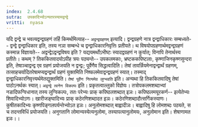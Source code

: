 ```yaml
---
index:  2.4.68
sutra:  उपकादिभ्योऽन्यतरस्यामद्वन्द्वे
vritti:  nyasa
---
```


यदि द्वन्द्वे च भवत्यद्वन्द्वग्रहणं तर्हि किमर्थमित्याह-- `अद्वन्द्वग्रहणम्` इत्यादि। द्वन्द्वग्रहणे नात्र द्वन्द्वाधिकारः सम्बध्यते-- द्वन्द्वे द्वन्द्वाधिकार इति, तस्य नञा सम्बन्धे च द्वन्द्वाधिकारनिवृत्तिः प्रतीयते। थ विषयोपग्रहणार्थमद्वन्द्वग्रहणं कस्मान्न विज्ञायते-- अद्वन्द्वेऽद्वन्द्वविषय इति ? यद्ययमर्थोऽभीष्टः स्यादद्वग्रहणं न कुर्यात्; विनापि तेनार्थस्य प्रतीतेः। कथम् ? तिककितवादयोऽपीह त्रयः पठ्यन्ते-- उपकलमकाः, भ्रष्टककपिष्टलाः, कृष्णाजिनकृष्णसुन्दरा इति, तेषाञ्चाद्वन्द्व एव ग्रहणं प्रयोजयति न द्वन्द्वः; पूर्वेणैव सिद्धत्वादिति। तेषां तावर्न्नियमेनाद्वन्द्वार्थं ग्रहणम्, तत्साहचर्यादितरेषामप्यद्वन्द्वार्थं ग्रहणं युक्तमिति निष्फलमेवाद्वन्द्वग्रहणं स्यात्। तस्माद् द्वन्द्वाधिकारनिवृत्त्यर्थमेतद्युक्तमिति। `तेषां पूर्वेण नित्यमेव लुग्भवति` इति। अन्यथा हि तिककितवादिषु तेषां पाठोऽनर्थकः स्यात्। `अद्वन्द्वे त्वनेन विकल्पः` इति। प्रकृतत्वाल्लुको विज्ञेयः। तत्रोपकलमशब्दाभ्यां नडादिफग्विधानात् तस्य लुग्विकल्पः, ततः परेभ्यः प्राक् कपिष्ठलशब्दात् इञः। कपिष्ठलमयूरकर्ण-- इत्येतेभ्यः शिवादिभ्योऽणः। खारीजङ्घादिभ्यः प्राक् कठेरणिशब्दादत इञः। कठेरणिशब्दादौत्सर्गिकस्याणः। कुषीतकादिभ्यः कृष्णपिङ्गलपर्यन्तेभ्योऽत इञः। अनुलोमशब्दात् बाह्वादीञः। बाह्वादिषु हि लोमशब्दः पठ्यते, स च तदन्तविधिं प्रयोजयति। अनुगतानि लोमान्यस्येत्यनुलोमा, तस्यापत्यानुलोमयः, अनुलोमान इति। शेषाणामत इञः।।

